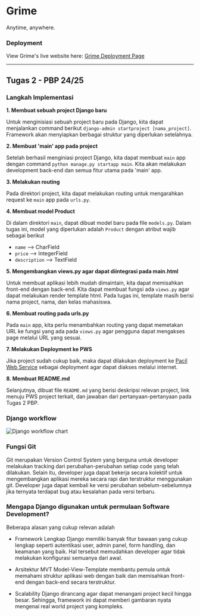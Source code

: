 # Grime

Anytime, anywhere. 

### Deployment
View Grime's live website here: [Grime Deployment Page](http://daniel-ferdiansyah-grime.pbp.cs.ui.ac.id/)

---

## Tugas 2 - PBP 24/25

### Langkah Implementasi

**1. Membuat sebuah project Django baru**

Untuk menginisiasi sebuah project baru pada Django, kita dapat menjalankan command berikut `django-admin startproject [nama_project]`. Framework akan menyiapkan berbagai struktur yang diperlukan setelahnya.

**2. Membuat 'main' app pada project**

Setelah berhasil menginiasi project Django, kita dapat membuat `main` app dengan command `python manage.py startapp main`. Kita akan melakukan development back-end dan semua fitur utama pada 'main' app.

**3. Melakukan routing**

Pada direktori project, kita dapat melakukan routing untuk mengarahkan request ke `main` app pada `urls.py`. 

**4. Membuat model Product**

Di dalam direktori `main`, dapat dibuat model baru pada file `models.py`. Dalam tugas ini, model yang diperlukan adalah `Product` dengan atribut wajib sebagai berikut
- `name`        --> CharField
- `price`       --> IntegerField
- `description` --> TextField

**5. Mengembangkan views.py agar dapat diintegrasi pada main.html**

Untuk membuat aplikasi lebih mudah dimaintain, kita dapat memisahkan front-end dengan back-end. Kita dapat membuat fungsi ada `views.py` agar dapat melakukan render template html. Pada tugas ini, template masih berisi nama project, nama, dan kelas mahasiswa.

**6. Membuat routing pada urls.py**

Pada `main` app, kita perlu menambahkan routing yang dapat memetakan URL ke fungsi yang ada pada `views.py` agar pengguna dapat mengakses page melalui URL yang sesuai.

**7. Melakukan Deployment ke PWS**

Jika project sudah cukup baik, maka dapat dilakukan deployment ke [Pacil Web Service](https://pbp.cs.ui.ac.id) sebagai deployment agar dapat diakses melalui internet.

**8. Membuat README.md**

Selanjutnya, dibuat file `README.md` yang berisi deskripsi relevan project, link menuju PWS project terkait, dan jawaban dari pertanyaan-pertanyaan pada Tugas 2 PBP.

### Django workflow

![Django workflow chart](https://github.com/user-attachments/assets/ea09fdf4-3b16-4254-89d2-ed7dcd5d05ad)

### Fungsi Git

Git merupakan Version Control System yang berguna untuk developer melakukan tracking dari perubahan-perubahan setiap code yang telah dilakukan. Selain itu, developer juga dapat bekerja secara kolektif untuk mengembangkan aplikasi mereka secara rapi dan terstruktur menggunakan git. Developer juga dapat kembali ke versi perubahan sebelum-sebelumnya jika ternyata terdapat bug atau kesalahan pada versi terbaru. 

### Mengapa Django digunakan untuk permulaan Software Development?

Beberapa alasan yang cukup relevan adalah

- Framework Lengkap
  Django memiliki banyak fitur bawaan yang cukup lengkap seperti autentikasi user, admin panel,   form handling, dan keamanan yang baik. Hal tersebut memudahkan developer agar tidak melakukan   konfigurasi semuanya dari awal.

- Arsitektur MVT
  Model-View-Template membantu pemula untuk memahami struktur aplikasi web dengan baik dan        memisahkan front-end dengan back-end secara terstruktur.

- Scalability
  Django dirancang agar dapat menangani project kecil hingga besar. Sehingga, framework ini       dapat memberi gambaran nyata mengenai real world project yang kompleks.


